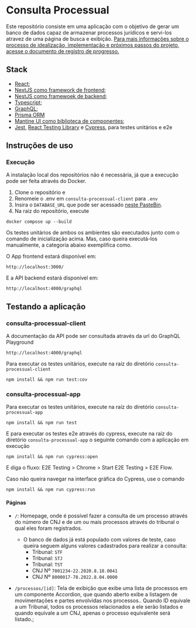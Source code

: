 # Consulta Processual

Este repositório consiste em uma aplicação com o objetivo de gerar um banco de dados capaz de armazenar processos jurídicos e servi-los atravez de uma página de busca e exibição. [Para mais informações sobre o processo de idealização, implementação e próximos passos do projeto, acesse o documento de registro de progresso.](COMMENTS.md)

## Stack

- [React](https://github.com/facebook/react);
- [NextJS como framework de frontend](https://github.com/vercel/next.js/);
- [NestJS como framewoek de backend](https://github.com/nestjs/nest);
- [Typescript](https://github.com/microsoft/TypeScript);
- [GraphQL](https://github.com/graphql/graphql-spec);
- [Prisma ORM](https://github.com/prisma/prisma)
- [Mantine UI como biblioteca de componentes](https://github.com/mantinedev/mantine);
- [Jest](https://github.com/jestjs/jest), [React Testing Library](https://github.com/testing-library/react-testing-library) e [Cypress](https://github.com/cypress-io/cypress), para testes unitários e e2e

## Instruções de uso

### Execução

A instalação local dos repositórios não é necessária, já que a execução pode ser feita através do Docker.

1. Clone o repositório e
2. Renomeie o .env em `consulta-processual-client` para `.env`
3. Insira o `DATABASE_URL` que pode ser acessado [neste PasteBin](https://pastebin.com/cH1vBEEw).
4. Na raiz do repositório, execute

```
docker compose up --build
```

Os testes unitários de ambos os ambientes são executados junto com o comando de inicialização acima. Mas, caso queira executá-los manualmente, a categoria abaixo exemplifica como. 

O App frontend estará disponível em:

```
http://localhost:3000/
```

E a API backend estará disponível em:

```
http://localhost:4000/graphql
```

## Testando a aplicação

### consulta-processual-client

A documentação da API pode ser consultada através da url do GraphQL Playground

```
http://localhost:4000/graphql
```

Para executar os testes unitários, execute na raíz do diretório `consulta-processual-client`

```
npm install && npm run test:cov
```

### consulta-processual-app

Para executar os testes unitários, execute na raíz do diretório `consulta-processual-app`

```
npm install && npm run test
```

E para executar os testes e2e através do cypress, execute na raíz do diretório `consulta-processual-app` o seguinte comando com a aplicação em execução

```
npm install && npm run cypress:open
```

E diga o fluxo: E2E Testing > Chrome > Start E2E Testing > E2E Flow.

Caso não queira navegar na interface gráfica do Cypress, use o comando

```
npm install && npm run cypress:run
```

#### Páginas

- `/`: Homepage, onde é possível fazer a consulta de um processo através do número de CNJ e de um ou mais processos através do tribunal o qual eles foram registrados.

  - O banco de dados já está populado com valores de teste, caso queira seguem alguns valores cadastrados para realizar a consulta:
    - Tribunal: `STF`
    - Tribunal: `STJ`
    - Tribunal: `TST`
    - CNJ Nº `7001234-22.2020.8.18.0041`
    - CNJ Nº `8000017-78.2022.8.04.0000`

- `/processos/[id]`: Tela de exibição que exibe uma lista de processos em um componente Accordion, que quando aberto exibe a listagem de movimentações e partes envolvidas nos processos.. Quando ID equivale a um Tribunal, todos os processos relacionados a ele serão listados e quando equivale a um CNJ, apenas o processo equivalente será listado.;
